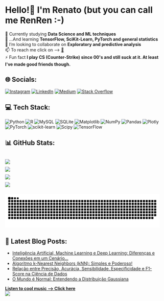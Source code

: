 #  Hello!👋 I'm **Renato** (but you can call me RenRen :-)
🔭 Currently studying **Data Science and ML techniques**<br>🌱 ...And learning **TensorFlow, SciKit-Learn, PyTorch and general statistics**<br>👯 I’m looking to collaborate on **Exploratory and predictive analysis**<br>📫 To reach me click on --> **[📧](mailto:renatodc89@gmail.com)**<br>⚡ Fun fact **I play CS (Counter-Strike) since 00's and still suck at it. At least I've made good friends though.**

## 🌐 Socials:
[![Instagram](https://img.shields.io/badge/Instagram-%23E4405F.svg?logo=Instagram&logoColor=white)](https://instagram.com/itsrenatoc) [![LinkedIn](https://img.shields.io/badge/LinkedIn-%230077B5.svg?logo=linkedin&logoColor=white)](https://linkedin.com/in/rdcar) [![Medium](https://img.shields.io/badge/Medium-12100E?logo=medium&logoColor=white)](https://medium.com/@rdcar) [![Stack Overflow](https://img.shields.io/badge/-Stackoverflow-FE7A16?logo=stack-overflow&logoColor=white)](https://stackoverflow.com/users/28344980) 

## 💻 Tech Stack:
![Python](https://img.shields.io/badge/python-3670A0?style=plastic&logo=python&logoColor=ffdd54) ![R](https://img.shields.io/badge/r-%23276DC3.svg?style=plastic&logo=r&logoColor=white) ![MySQL](https://img.shields.io/badge/mysql-4479A1.svg?style=plastic&logo=mysql&logoColor=white) ![SQLite](https://img.shields.io/badge/sqlite-%2307405e.svg?style=plastic&logo=sqlite&logoColor=white) ![Matplotlib](https://img.shields.io/badge/Matplotlib-%23ffffff.svg?style=plastic&logo=Matplotlib&logoColor=black) ![NumPy](https://img.shields.io/badge/numpy-%23013243.svg?style=plastic&logo=numpy&logoColor=white) ![Pandas](https://img.shields.io/badge/pandas-%23150458.svg?style=plastic&logo=pandas&logoColor=white) ![Plotly](https://img.shields.io/badge/Plotly-%233F4F75.svg?style=plastic&logo=plotly&logoColor=white) ![PyTorch](https://img.shields.io/badge/PyTorch-%23EE4C2C.svg?style=plastic&logo=PyTorch&logoColor=white) ![scikit-learn](https://img.shields.io/badge/scikit--learn-%23F7931E.svg?style=plastic&logo=scikit-learn&logoColor=white) ![Scipy](https://img.shields.io/badge/SciPy-%230C55A5.svg?style=plastic&logo=scipy&logoColor=%white) ![TensorFlow](https://img.shields.io/badge/TensorFlow-%23FF6F00.svg?style=plastic&logo=TensorFlow&logoColor=white)

## 📊 GitHub Stats:
![](https://github-readme-stats.vercel.app/api?username=rdcar&theme=dark&hide_border=false&include_all_commits=true&count_private=false)\
![](https://github-readme-streak-stats.herokuapp.com/?user=rdcar&theme=dark&hide_border=false)\
![](https://github-readme-stats.vercel.app/api/top-langs/?username=rdcar&theme=dark&hide_border=false&include_all_commits=true&count_private=false&layout=compact)\
[![](https://visitcount.itsvg.in/api?id=rdcar&icon=5&color=0)](https://visitcount.itsvg.in)
---
![](https://raw.githubusercontent.com/platane/snk/output/github-contribution-grid-snake.svg)

## 📰 Latest Blog Posts:
<!-- BLOG-POST-LIST:START -->
- [Inteligência Artificial, Machine Learning e Deep Learning: Diferenças e Conexões em um Cenário…](https://medium.com/@rdcar/intelig%C3%AAncia-artificial-machine-learning-e-deep-learning-diferen%C3%A7as-e-conex%C3%B5es-em-um-cen%C3%A1rio-d10ed6a81602?source=rss-b4c40937f149------2)
- [Algoritmo k-Nearest Neighbors &lpar;kNN&rpar;: Simples e Poderoso!](https://medium.com/@rdcar/algoritmo-k-nearest-neighbors-knn-simples-e-poderoso-a9bbcdbf3d6c?source=rss-b4c40937f149------2)
- [Relação entre Precisão, Acurácia, Sensibilidade, Especificidade e F1-Score na Ciência de Dados](https://medium.com/@rdcar/entendendo-a-rela%C3%A7%C3%A3o-entre-precis%C3%A3o-acur%C3%A1cia-sensibilidade-e-f1-score-na-ci%C3%AAncia-de-dados-2fe5bc9e6ae1?source=rss-b4c40937f149------2)
- [O Mundo é Normal: Entendendo a Distribuição Gaussiana](https://medium.com/@rdcar/o-mundo-%C3%A9-normal-entendendo-a-distribui%C3%A7%C3%A3o-gaussiana-33e9e3770cd2?source=rss-b4c40937f149------2)
<!-- BLOG-POST-LIST:END -->

[**Listen to cool music --> Click here**](https://www.youtube.com/watch?v=eVTXPUF4Oz4)<br/>
<img src="https://media.giphy.com/media/4oMoIbIQrvCjm/giphy.gif?cid=790b761140b3nehmvx0cguj5u7jzx71317e0mgazf6tap3p7&ep=v1_gifs_search&rid=giphy.gif&ct=g" width="30%" height="auto">
<!-- Proudly created with GPRM ( https://gprm.itsvg.in ) -->
